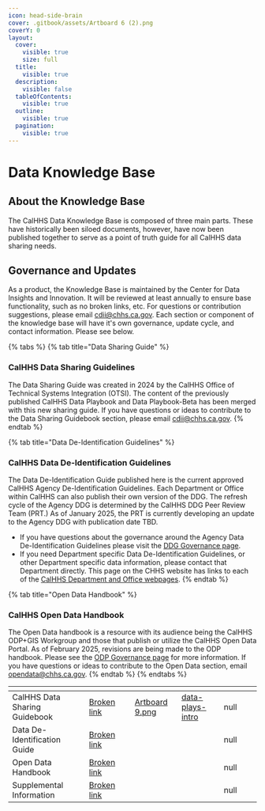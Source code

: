 ```yaml
---
icon: head-side-brain
cover: .gitbook/assets/Artboard 6 (2).png
coverY: 0
layout:
  cover:
    visible: true
    size: full
  title:
    visible: true
  description:
    visible: false
  tableOfContents:
    visible: true
  outline:
    visible: true
  pagination:
    visible: true
---
```


# Data Knowledge Base

## About the Knowledge Base

The CalHHS Data Knowledge Base is composed of three main parts. These have historically been siloed documents, however, have now been published together to serve as a point of truth guide for all CalHHS data sharing needs.

## Governance and Updates

As a product, the Knowledge Base is maintained by the Center for Data Insights and Innovation. It will be reviewed at least annually to ensure base functionality, such as no broken links, etc. For questions or contribution suggestions, please email cdii@chhs.ca.gov. Each section or component of the knowledge base will have it's own governance, update cycle, and contact information. Please see below.

{% tabs %}
{% tab title="Data Sharing Guide" %}
### CalHHS Data Sharing Guidelines

The Data Sharing Guide was created in 2024 by the CalHHS Office of Technical Systems Integration (OTSI). The content of the previously published CalHHS Data Playbook and Data Playbook-Beta has been merged with this new sharing guide. If you have questions or ideas to contribute to the Data Sharing Guidebook section, please email [cdii@chhs.ca.gov](mailto:cdii@chhs.ca.gov).
{% endtab %}

{% tab title="Data De-Identification Guidelines" %}
### CalHHS Data De-Identification Guidelines

The Data De-Identification Guide published here is the current approved CalHHS Agency De-Identification Guidelines. Each Department or Office within CalHHS can also publish their own version of the DDG. The refresh cycle of the Agency DDG is determined by the CalHHS DDG Peer Review Team (PRT.) As of January 2025, the PRT is currently developing an update to the Agency DDG with publication date TBD.

* If you have questions about the governance around the Agency Data De-Identification Guidelines please visit the [DDG Governance page](ddg/8.-ddg-governance.md).
* If you need Department specific Data De-Identification Guidelines, or other Department specific data information, please contact that Department directly. This page on the CHHS website has links to each of the [CalHHS Department and Office webpages](https://www.chhs.ca.gov/about/departments-and-offices/).
{% endtab %}

{% tab title="Open Data Handbook" %}
### CalHHS Open Data Handbook

The Open Data handbook is a resource with its audience being the CalHHS ODP+GIS Workgroup and those that publish or utilize the CalHHS Open Data Portal. As of February 2025, revisions are being made to the ODP handbook. Please see the [ODP Governance page](odp/governance.md) for more information. If you have questions or ideas to contribute to the Open Data section, email [opendata@chhs.ca.gov](mailto:opendata@chhs.ca.gov).
{% endtab %}
{% endtabs %}



<table data-card-size="large" data-view="cards"><thead><tr><th></th><th data-type="content-ref"></th><th data-hidden></th><th data-hidden data-card-cover data-type="files"></th><th data-hidden data-card-target data-type="content-ref"></th><th data-hidden data-type="rating" data-max="5"></th><th data-hidden data-type="users" data-multiple></th><th data-hidden data-type="users" data-multiple></th></tr></thead><tbody><tr><td>CalHHS Data Sharing Guidebook</td><td><a href="broken-reference">Broken link</a></td><td></td><td><a href=".gitbook/assets/Artboard 9.png">Artboard 9.png</a></td><td><a href="sharing-guide/data-plays-intro/">data-plays-intro</a></td><td>null</td><td></td><td></td></tr><tr><td>Data De-Identification Guide</td><td><a href="broken-reference">Broken link</a></td><td></td><td></td><td></td><td>null</td><td></td><td></td></tr><tr><td>Open Data Handbook</td><td><a href="broken-reference">Broken link</a></td><td></td><td></td><td></td><td>null</td><td></td><td></td></tr><tr><td>Supplemental Information</td><td><a href="broken-reference">Broken link</a></td><td></td><td></td><td></td><td>null</td><td></td><td></td></tr></tbody></table>

